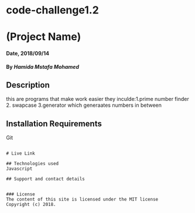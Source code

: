 # code-challenge1.2
# (Project Name)

#### Date, 2018/09/14

#### By *Hamida Mstafa Mohamed*

## Description
this are programs that make work easier
they inculde:1.prime number finder
2. swapcase
3.generator which generaates numbers in between


## Installation Requirements
Git

```

# Live Link

## Technologies used
Javascript

## Support and contact details


### License
The content of this site is licensed under the MIT license
Copyright (c) 2018.



















